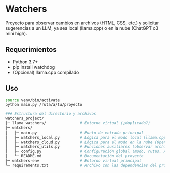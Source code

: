 # Watchers

Proyecto para observar cambios en archivos (HTML, CSS, etc.) y solicitar 
sugerencias a un LLM, ya sea local (llama.cpp) o en la nube (ChatGPT o3 mini high).

## Requerimientos
- Python 3.7+
- pip install watchdog
- (Opcional) llama.cpp compilado

## Uso
```bash
source venv/bin/activate
python main.py /ruta/a/tu/proyecto

### Estructura del directorio y archivos
watchers_project/
├─ llama_watchers/               # Entorno virtual (¿duplicado?)
├─ watchers/
│   ├─ main.py                   # Punto de entrada principal
│   ├─ watchers_local.py         # Lógica para el modo local (llama.cpp)
│   ├─ watchers_cloud.py         # Lógica para el modo en la nube (OpenAI)
│   ├─ watchers_utils.py         # Funciones auxiliares (observar archivos, etc.)
│   ├─ config.py                 # Configuración global (modo, rutas, API keys, etc.)
│   └─ README.md                 # Documentación del proyecto
├─ watchers-env                  # Entorno virtual principal
└─ requirements.txt              # Archivo con las dependencias del proyecto